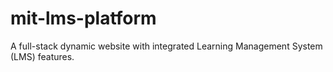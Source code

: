 # mit-lms-platform
A full-stack dynamic website with integrated Learning Management System (LMS) features.
